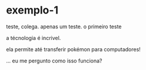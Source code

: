 # exemplo-1
teste, colega. apenas um teste. o primeiro teste

a técnologia é incrivel.

ela permite até transferir pokémon para computadores!

... eu me pergunto como isso funciona?
